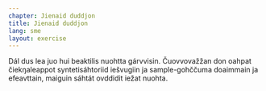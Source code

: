 ```yaml
---
chapter: Jienaid duddjon
title: Jienaid duddjon
lang: sme
layout: exercise
---
```


Dál dus lea juo hui beaktilis nuohtta gárvvisin. Čuovvovažžan don oahpat čiekŋaleappot syntetisáhtoriid iešvugiin ja sample-gohččuma doaimmain ja efeavttain, maiguin sáhtát ovddidit iežat nuohta. 